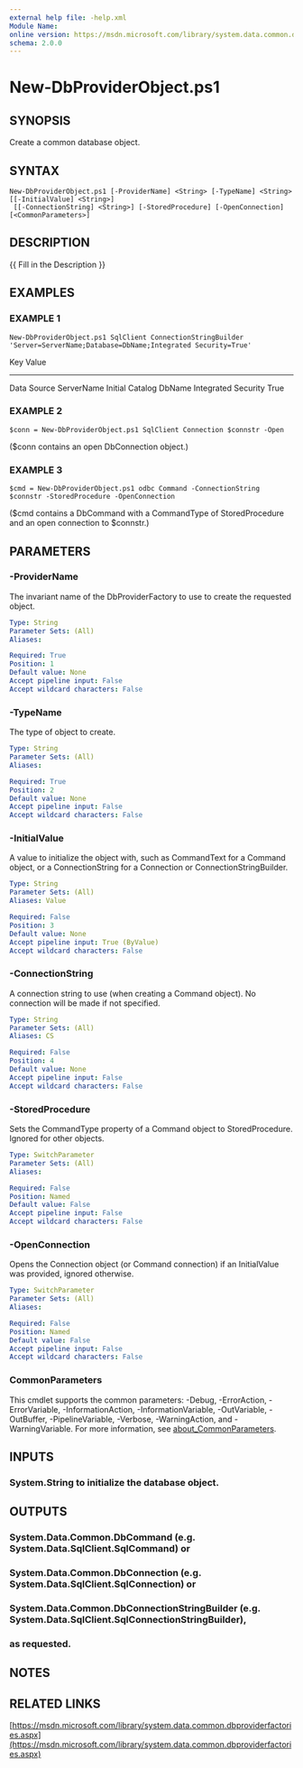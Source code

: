 ```yaml
---
external help file: -help.xml
Module Name:
online version: https://msdn.microsoft.com/library/system.data.common.dbproviderfactories.aspx
schema: 2.0.0
---
```


# New-DbProviderObject.ps1

## SYNOPSIS
Create a common database object.

## SYNTAX

```
New-DbProviderObject.ps1 [-ProviderName] <String> [-TypeName] <String> [[-InitialValue] <String>]
 [[-ConnectionString] <String>] [-StoredProcedure] [-OpenConnection] [<CommonParameters>]
```

## DESCRIPTION
{{ Fill in the Description }}

## EXAMPLES

### EXAMPLE 1
```
New-DbProviderObject.ps1 SqlClient ConnectionStringBuilder 'Server=ServerName;Database=DbName;Integrated Security=True'
```

Key                 Value
---                 -----
Data Source         ServerName
Initial Catalog     DbName
Integrated Security True

### EXAMPLE 2
```
$conn = New-DbProviderObject.ps1 SqlClient Connection $connstr -Open
```

($conn contains an open DbConnection object.)

### EXAMPLE 3
```
$cmd = New-DbProviderObject.ps1 odbc Command -ConnectionString $connstr -StoredProcedure -OpenConnection
```

($cmd contains a DbCommand with a CommandType of StoredProcedure and an open connection to $connstr.)

## PARAMETERS

### -ProviderName
The invariant name of the DbProviderFactory to use to create the requested object.

```yaml
Type: String
Parameter Sets: (All)
Aliases:

Required: True
Position: 1
Default value: None
Accept pipeline input: False
Accept wildcard characters: False
```

### -TypeName
The type of object to create.

```yaml
Type: String
Parameter Sets: (All)
Aliases:

Required: True
Position: 2
Default value: None
Accept pipeline input: False
Accept wildcard characters: False
```

### -InitialValue
A value to initialize the object with, such as CommandText for a Command object, or
a ConnectionString for a Connection or ConnectionStringBuilder.

```yaml
Type: String
Parameter Sets: (All)
Aliases: Value

Required: False
Position: 3
Default value: None
Accept pipeline input: True (ByValue)
Accept wildcard characters: False
```

### -ConnectionString
A connection string to use (when creating a Command object).
No connection will be made if not specified.

```yaml
Type: String
Parameter Sets: (All)
Aliases: CS

Required: False
Position: 4
Default value: None
Accept pipeline input: False
Accept wildcard characters: False
```

### -StoredProcedure
Sets the CommandType property of a Command object to StoredProcedure.
Ignored for other objects.

```yaml
Type: SwitchParameter
Parameter Sets: (All)
Aliases:

Required: False
Position: Named
Default value: False
Accept pipeline input: False
Accept wildcard characters: False
```

### -OpenConnection
Opens the Connection object (or Command connection) if an InitialValue was provided, ignored otherwise.

```yaml
Type: SwitchParameter
Parameter Sets: (All)
Aliases:

Required: False
Position: Named
Default value: False
Accept pipeline input: False
Accept wildcard characters: False
```

### CommonParameters
This cmdlet supports the common parameters: -Debug, -ErrorAction, -ErrorVariable, -InformationAction, -InformationVariable, -OutVariable, -OutBuffer, -PipelineVariable, -Verbose, -WarningAction, and -WarningVariable. For more information, see [about_CommonParameters](http://go.microsoft.com/fwlink/?LinkID=113216).

## INPUTS

### System.String to initialize the database object.
## OUTPUTS

### System.Data.Common.DbCommand (e.g. System.Data.SqlClient.SqlCommand) or
### System.Data.Common.DbConnection (e.g. System.Data.SqlClient.SqlConnection) or
### System.Data.Common.DbConnectionStringBuilder (e.g. System.Data.SqlClient.SqlConnectionStringBuilder),
### as requested.
## NOTES

## RELATED LINKS

[https://msdn.microsoft.com/library/system.data.common.dbproviderfactories.aspx](https://msdn.microsoft.com/library/system.data.common.dbproviderfactories.aspx)

